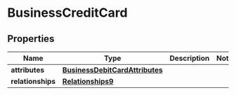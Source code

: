 # BusinessCreditCard

## Properties
Name | Type | Description | Notes
------------ | ------------- | ------------- | -------------
**attributes** | [**BusinessDebitCardAttributes**](BusinessDebitCardAttributes.md) |  | 
**relationships** | [**Relationships9**](Relationships9.md) |  | 
